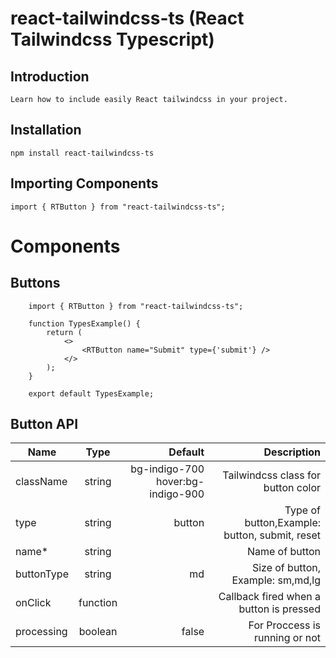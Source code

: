 # react-tailwindcss-ts (React Tailwindcss Typescript)

## Introduction
    Learn how to include easily React tailwindcss in your project.

## Installation
    npm install react-tailwindcss-ts


## Importing Components
    import { RTButton } from "react-tailwindcss-ts";

# Components 
## Buttons
     
        import { RTButton } from "react-tailwindcss-ts";

        function TypesExample() {
            return (
                <>
                    <RTButton name="Submit" type={'submit'} />
                </>
            );
        }

        export default TypesExample;
    
## Button API

| Name          | Type          | Default                           | Description                                          |
| ------------- |:-------------:| ---------------------------------:| ----------------------------------------------------:|
| className     | string        | bg-indigo-700 hover:bg-indigo-900 |  Tailwindcss class for button color                  |
| type          | string        | button                            |  Type of button,Example: button, submit, reset       |
| name*         | string        |                                   |  Name of button                                      |
| buttonType    | string        | md                                |  Size of button, Example: sm,md,lg                   |
| onClick       | function      |                                   | Callback fired when a button is pressed              |
| processing    | boolean       | false                             | For Proccess is running or not                       |
